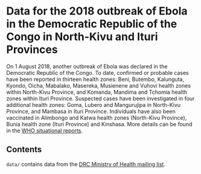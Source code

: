 # Data for the 2018 outbreak of Ebola in the Democratic Republic of the Congo in North-Kivu and Ituri Provinces

On 1 August 2018, another outbreak of Ebola was declared in the Democratic Republic of the Congo. To date, confirmed or probable cases have been reported in thirteen health zones: Beni, Butembo, Kalunguta, Kyondo, Oicha, Mabalako, Masereka, Musienene and Vuhovi health zones within North-Kivu Province, and Komanda, Mandima and Tchomia health zones within Ituri Province. Suspected cases have been investigated in four additional health zones: Goma, Lubero and Mangurujipa in North-Kivu Province, and Mambasa in Ituri Province. Individuals have also been vaccinated in Alimbongo and Katwa health zones (North-Kivu Province), Bunia health zone (Ituri Province) and Kinshasa. More details can be found in the [WHO situational reports](http://www.who.int/ebola/situation-reports/drc-2018/en/).

## Contents
`data/` contains data from the [DRC Ministry of Health mailing list](https://us13.campaign-archive.com/home/?u=89e5755d2cca4840b1af93176&id=aedd23c530).
